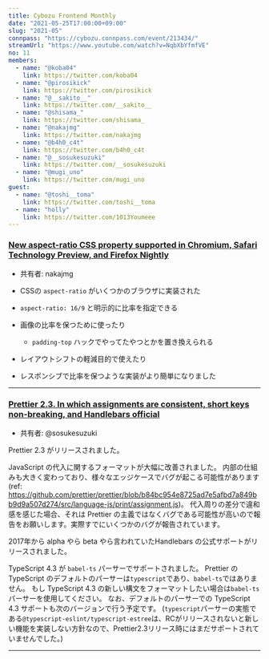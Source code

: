```yaml
---
title: Cybozu Frontend Monthly
date: "2021-05-25T17:00:00+09:00"
slug: "2021-05"
connpass: "https://cybozu.connpass.com/event/213434/"
streamUrl: "https://www.youtube.com/watch?v=NqbXbYfmfVE"
no: 11
members:
  - name: "@koba04"
    link: https://twitter.com/koba04
  - name: "@pirosikick"
    link: https://twitter.com/pirosikick
  - name: "@__sakito__"
    link: https://twitter.com/__sakito__
  - name: "@shisama_"
    link: https://twitter.com/shisama_
  - name: "@nakajmg"
    link: https://twitter.com/nakajmg
  - name: "@b4h0_c4t"
    link: https://twitter.com/b4h0_c4t
  - name: "@__sosukesuzuki"
    link: https://twitter.com/__sosukesuzuki
  - name: "@mugi_uno"
    link: https://twitter.com/mugi_uno
guest:
  - name: "@toshi__toma"
    link: https://twitter.com/toshi__toma
  - name: "holly"
    link: https://twitter.com/1013Youmeee
---
```


### [New aspect-ratio CSS property supported in Chromium, Safari Technology Preview, and Firefox Nightly](https://web.dev/aspect-ratio/)

- 共有者: nakajmg

- CSSの `aspect-ratio` がいくつかのブラウザに実装された
- `aspect-ratio: 16/9` と明示的に比率を指定できる
- 画像の比率を保つために使ったり
  - `padding-top` ハックでやってたやつとかを置き換えられる
- レイアウトシフトの軽減目的で使えたり
- レスポンシブで比率を保つような実装がより簡単になりました 

---

### [Prettier 2.3. In which assignments are consistent, short keys non-breaking, and Handlebars official](https://prettier.io/blog/2021/05/09/2.3.0.html)

- 共有者: @sosukesuzuki

Prettier 2.3 がリリースされました。

JavaScript の代入に関するフォーマットが大幅に改善されました。
内部の仕組みも大きく変わっており、様々なエッジケースでバグが起こる可能性があります(ref: https://github.com/prettier/prettier/blob/b84bc954e8725ad7e5afbd7a849bb9d9a507d274/src/language-js/print/assignment.js)。
代入周りの差分で違和感を感じた場合、それは Prettier の主義ではなくバグである可能性が高いので報告をお願いします。実際すでにいくつかのバグが報告されています。

2017年から alpha やら beta やら言われていたHandlebars の公式サポートがリリースされました。

TypeScript 4.3 が `babel-ts` パーサーでサポートされました。
Prettier の TypeScript のデフォルトのパーサーは`typescript`であり、`babel-ts`ではありません。
もし TypeScript 4.3 の新しい構文をフォーマットしたい場合は`babel-ts`パーサーを使用してください。
なお、デフォルトのパーサーでの TypeScript 4.3 サポートも次のバージョンで行う予定です。
(`typescript`パーサーの実態である`@typescript-eslint/typescript-estree`は、RCがリリースされないと新しい機能を実装しない方針なので、Prettier2.3リリース時にはまだサポートされていませんでした。)

---
